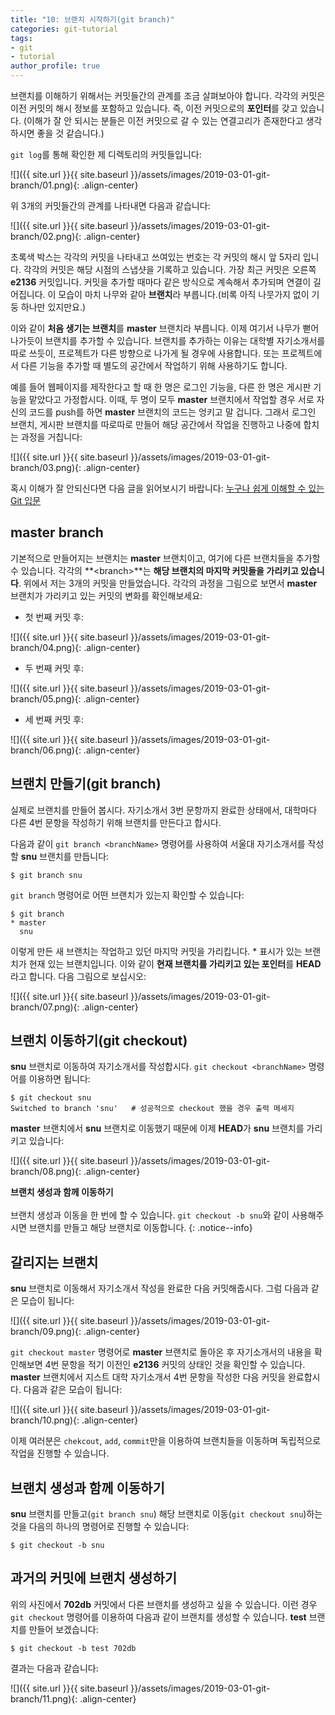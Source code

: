 ```yaml
---
title: "10: 브랜치 시작하기(git branch)"
categories: git-tutorial
tags:
- git
- tutorial
author_profile: true
---
```


브랜치를 이해하기 위해서는 커밋들간의 관계를 조금 살펴보아야 합니다. 각각의 커밋은 이전 커밋의 해시 정보를 포함하고 있습니다. 즉, 이전 커밋으로의 **포인터**를 갖고 있습니다. (이해가 잘 안 되시는 분들은 이전 커밋으로 갈 수 있는 연결고리가 존재한다고 생각하시면 좋을 것 같습니다.)

`git log`를 통해 확인한 제 디렉토리의 커밋들입니다:

![]({{ site.url }}{{ site.baseurl }}/assets/images/2019-03-01-git-branch/01.png){: .align-center}

위 3개의 커밋들간의 관계를 나타내면 다음과 같습니다:

![]({{ site.url }}{{ site.baseurl }}/assets/images/2019-03-01-git-branch/02.png){: .align-center}

초록색 박스는 각각의 커밋을 나타내고 쓰여있는 번호는 각 커밋의 해시 앞 5자리 입니다. 각각의 커밋은 해당 시점의 스냅샷을 기록하고 있습니다. 가장 최근 커밋은 오른쪽 **e2136** 커밋입니다. 커밋을 추가할 때마다 같은 방식으로 계속해서 추가되며 연결이 길어집니다. 이 모습이 마치 나무와 같아 **브랜치**라 부릅니다.(비록 아직 나뭇가지 없이 기둥 하나만 있지만요.)

이와 같이 **처음 생기는 브랜치**를 **master** 브랜치라 부릅니다. 이제 여기서 나무가 뻗어 나가듯이 브랜치를 추가할 수 있습니다. 브랜치를 추가하는 이유는 대학별 자기소개서를 따로 쓰듯이, 프로젝트가 다른 방향으로 나가게 될 경우에 사용합니다. 또는 프로젝트에서 다른 기능을 추가할 때 별도의 공간에서 작업하기 위해 사용하기도 합니다.

예를 들어 웹페이지를 제작한다고 할 때 한 명은 로그인 기능을, 다른 한 명은 게시판 기능을 맡았다고 가정합시다. 이때, 두 명이 모두 **master** 브랜치에서 작업할 경우 서로 자신의 코드를 push를 하면 **master** 브랜치의 코드는 엉키고 말 겁니다. 그래서 로그인 브랜치, 게시판 브랜치를 따로따로 만들어 해당 공간에서 작업을 진행하고 나중에 합치는 과정을 거칩니다:

![]({{ site.url }}{{ site.baseurl }}/assets/images/2019-03-01-git-branch/03.png){: .align-center}

혹시 이해가 잘 안되신다면 다음 글을 읽어보시기 바랍니다: [누구나 쉽게 이해할 수 있는 Git 입문](https://backlog.com/git-tutorial/kr/stepup/stepup1_1.html)

## master branch

기본적으로 만들어지는 브랜치는 **master** 브랜치이고, 여기에 다른 브랜치들을 추가할 수 있습니다. 각각의 **&lt;branch&gt;**는 **해당 브랜치의 마지막 커밋들을 가리키고 있습니다**. 위에서 저는 3개의 커밋을 만들었습니다. 각각의 과정을 그림으로 보면서 **master** 브랜치가 가리키고 있는 커밋의 변화를 확인해보세요:

- 첫 번째 커밋 후:

![]({{ site.url }}{{ site.baseurl }}/assets/images/2019-03-01-git-branch/04.png){: .align-center}

- 두 번째 커밋 후:

![]({{ site.url }}{{ site.baseurl }}/assets/images/2019-03-01-git-branch/05.png){: .align-center}

- 세 번째 커밋 후:

![]({{ site.url }}{{ site.baseurl }}/assets/images/2019-03-01-git-branch/06.png){: .align-center}

## 브랜치 만들기(git branch)

실제로 브랜치를 만들어 봅시다. 자기소개서 3번 문항까지 완료한 상태에서, 대학마다 다른 4번 문항을 작성하기 위해 브랜치를 만든다고 합시다.

다음과 같이 `git branch <branchName>` 명령어를 사용하여 서울대 자기소개서를 작성할 **snu** 브랜치를 만듭니다:

``` 
$ git branch snu
```

`git branch` 명령어로 어떤 브랜치가 있는지 확인할 수 있습니다:

``` 
$ git branch
* master
  snu
```

이렇게 만든 새 브랜치는 작업하고 있던 마지막 커밋을 가리킵니다. &#42; 표시가 있는 브랜치가 현재 있는 브랜치입니다. 이와 같이 **현재 브랜치를 가리키고 있는 포인터**를 **HEAD**라고 합니다. 다음 그림으로 보십시오:

![]({{ site.url }}{{ site.baseurl }}/assets/images/2019-03-01-git-branch/07.png){: .align-center}

## 브랜치 이동하기(git checkout)

**snu** 브랜치로 이동하여 자기소개서를 작성합시다. `git checkout <branchName>` 명령어를 이용하면 됩니다:

``` 
$ git checkout snu
Switched to branch 'snu'   # 성공적으로 checkout 했을 경우 출력 메세지
```

**master** 브랜치에서 **snu** 브랜치로 이동했기 때문에 이제 **HEAD**가 **snu** 브랜치를 가리키고 있습니다:

![]({{ site.url }}{{ site.baseurl }}/assets/images/2019-03-01-git-branch/08.png){: .align-center}


**브랜치 생성과 함께 이동하기**<br><br>브랜치 생성과 이동을 한 번에 할 수 있습니다. `git checkout -b snu`와 같이 사용해주시면 브랜치를 만들고 해당 브랜치로 이동합니다.
{: .notice--info}

## 갈리지는 브랜치

**snu** 브랜치로 이동해서 자기소개서 작성을 완료한 다음 커밋해줍시다. 그럼 다음과 같은 모습이 됩니다:

![]({{ site.url }}{{ site.baseurl }}/assets/images/2019-03-01-git-branch/09.png){: .align-center}

`git checkout master` 명령어로 **master** 브랜치로 돌아온 후 자기소개서의 내용을 확인해보면 4번 문항을 적기 이전인 **e2136** 커밋의 상태인 것을 확인할 수 있습니다. **master** 브랜치에서 지스트 대학 자기소개서 4번 문항을 작성한 다음 커밋을 완료합시다. 다음과 같은 모습이 됩니다:

![]({{ site.url }}{{ site.baseurl }}/assets/images/2019-03-01-git-branch/10.png){: .align-center}

이제 여러분은 `chekcout`, `add`, `commit`만을 이용하여 브랜치들을 이동하며 독립적으로 작업을 진행할 수 있습니다.

## 브랜치 생성과 함께 이동하기

**snu** 브랜치를 만들고(`git branch snu`) 해당 브랜치로 이동(`git checkout snu`)하는 것을 다음의 하나의 명령어로 진행할 수 있습니다:

```
$ git checkout -b snu
```

## 과거의 커밋에 브랜치 생성하기

위의 사진에서 **702db** 커밋에서 다른 브랜치를 생성하고 싶을 수 있습니다. 이런 경우 `git checkout` 명령어를 이용하여 다음과 같이 브랜치를 생성할 수 있습니다. **test** 브랜치를 만들어 보겠습니다:

```
$ git checkout -b test 702db
```

결과는 다음과 같습니다:


![]({{ site.url }}{{ site.baseurl }}/assets/images/2019-03-01-git-branch/11.png){: .align-center}
